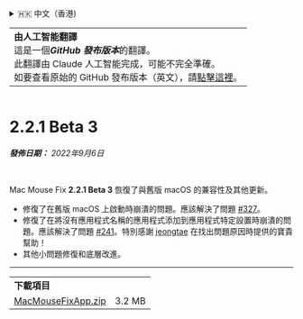 <details>
<summary>🇭🇰 中文（香港)</summary>

[🇬🇧 English (GitHub)](https://github.com/noah-nuebling/mac-mouse-fix/releases/tag/2.2.1-Beta-3)\
[🇦🇩 Català](https://redirect.macmousefix.com/?target=mmf-release&tag=2.2.1-Beta-3&locale=ca)\
[🇩🇪 Deutsch](https://redirect.macmousefix.com/?target=mmf-release&tag=2.2.1-Beta-3&locale=de)\
[🇪🇸 Español](https://redirect.macmousefix.com/?target=mmf-release&tag=2.2.1-Beta-3&locale=es)\
[🇫🇷 Français](https://redirect.macmousefix.com/?target=mmf-release&tag=2.2.1-Beta-3&locale=fr)\
[🇮🇩 Indonesia](https://redirect.macmousefix.com/?target=mmf-release&tag=2.2.1-Beta-3&locale=id)\
[🇮🇹 Italiano](https://redirect.macmousefix.com/?target=mmf-release&tag=2.2.1-Beta-3&locale=it)\
[🇭🇺 Magyar](https://redirect.macmousefix.com/?target=mmf-release&tag=2.2.1-Beta-3&locale=hu)\
[🇳🇱 Nederlands](https://redirect.macmousefix.com/?target=mmf-release&tag=2.2.1-Beta-3&locale=nl)\
[🇵🇱 Polski](https://redirect.macmousefix.com/?target=mmf-release&tag=2.2.1-Beta-3&locale=pl)\
[🇧🇷 Português (Brasil)](https://redirect.macmousefix.com/?target=mmf-release&tag=2.2.1-Beta-3&locale=pt-BR)\
[🇵🇹 Português (Portugal)](https://redirect.macmousefix.com/?target=mmf-release&tag=2.2.1-Beta-3&locale=pt-PT)\
[🇷🇴 Română](https://redirect.macmousefix.com/?target=mmf-release&tag=2.2.1-Beta-3&locale=ro)\
[🇸🇪 Svenska](https://redirect.macmousefix.com/?target=mmf-release&tag=2.2.1-Beta-3&locale=sv)\
[🇻🇳 Tiếng Việt](https://redirect.macmousefix.com/?target=mmf-release&tag=2.2.1-Beta-3&locale=vi)\
[🇹🇷 Türkçe](https://redirect.macmousefix.com/?target=mmf-release&tag=2.2.1-Beta-3&locale=tr)\
[🇨🇿 Čeština](https://redirect.macmousefix.com/?target=mmf-release&tag=2.2.1-Beta-3&locale=cs)\
[🇬🇷 Ελληνικά](https://redirect.macmousefix.com/?target=mmf-release&tag=2.2.1-Beta-3&locale=el)\
[🇷🇺 Русский](https://redirect.macmousefix.com/?target=mmf-release&tag=2.2.1-Beta-3&locale=ru)\
[🇺🇦 Українська](https://redirect.macmousefix.com/?target=mmf-release&tag=2.2.1-Beta-3&locale=uk)\
[🇮🇱 עברית](https://redirect.macmousefix.com/?target=mmf-release&tag=2.2.1-Beta-3&locale=he)\
[🇸🇦 العربية](https://redirect.macmousefix.com/?target=mmf-release&tag=2.2.1-Beta-3&locale=ar)\
[🇮🇳 हिन्दी](https://redirect.macmousefix.com/?target=mmf-release&tag=2.2.1-Beta-3&locale=hi)\
[🇹🇭 ไทย](https://redirect.macmousefix.com/?target=mmf-release&tag=2.2.1-Beta-3&locale=th)\
[🇨🇳 中文 (简体)](https://redirect.macmousefix.com/?target=mmf-release&tag=2.2.1-Beta-3&locale=zh-Hans)\
[🇨🇳 中文 (繁體)](https://redirect.macmousefix.com/?target=mmf-release&tag=2.2.1-Beta-3&locale=zh-Hant)\
**🇭🇰 中文（香港)**\
[🇯🇵 日本語](https://redirect.macmousefix.com/?target=mmf-release&tag=2.2.1-Beta-3&locale=ja)\
[🇰🇷 한국어](https://redirect.macmousefix.com/?target=mmf-release&tag=2.2.1-Beta-3&locale=ko)\
[Help translate Mac Mouse Fix to different languages!](https://github.com/noah-nuebling/mac-mouse-fix/discussions/731)
</details>
<table align=><td>
<b>由人工智能翻譯</b><br>
這是一個<b><em>GitHub 發布版本</em></b>的翻譯。<br>
此翻譯由 Claude 人工智能完成，可能不完全準確。<br>
如要查看原始的 GitHub 發布版本（英文），請<a href="https://github.com/noah-nuebling/mac-mouse-fix/releases/tag/2.2.1-Beta-3">點擊這裡</a>。
</td></table>

<table></table>

# 2.2.1 Beta 3
***發佈日期：** 2022年9月6日*

<br>

Mac Mouse Fix __2.2.1 Beta 3__ 恢復了與舊版 macOS 的兼容性及其他更新。

- 修復了在舊版 macOS 上啟動時崩潰的問題。應該解決了問題 [#327](https://github.com/noah-nuebling/mac-mouse-fix/issues/327)。
- 修復了在將沒有應用程式名稱的應用程式添加到應用程式特定設置時崩潰的問題。應該解決了問題 [#241](https://github.com/noah-nuebling/mac-mouse-fix/issues/241)。特別感謝 [jeongtae](https://github.com/jeongtae) 在找出問題原因時提供的寶貴幫助！
- 其他小問題修復和底層改進。

---

<table align="start">
<tr>
    <td colspan=2>
        <b>下載項目</b>
    </td>
</tr>
<tr>
    <td><a href="https://github.com/noah-nuebling/mac-mouse-fix/releases/download/2.2.1-Beta-3/MacMouseFixApp.zip">MacMouseFixApp.zip</a></td>
    <td>3.2 MB</td>
</tr>
</table>
